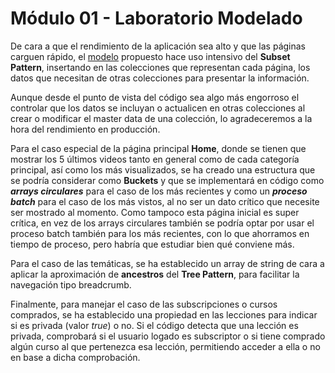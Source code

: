 # Módulo 01 - Laboratorio Modelado

De cara a que el rendimiento de la aplicación sea alto y que las páginas carguen rápido, el [modelo](https://github.com/MiguelAngelRL/Backend_Bootcamp/blob/main/Module01_Modelado/modelado.pdf) propuesto hace uso intensivo del **Subset Pattern**, insertando en las colecciones que representan cada página, los datos que necesitan de otras colecciones para presentar la información.

Aunque desde el punto de vista del código sea algo más engorroso el controlar que los datos se incluyan o actualicen en otras colecciones al crear o modificar el master data de una colección, lo agradeceremos a la hora del rendimiento en producción.

Para el caso especial de la página principal **Home**, donde se tienen que mostrar los 5 últimos videos tanto en general como de cada categoría principal, así como los más visualizados, se ha creado una estructura que se podría considerar como **Buckets** y que se implementará en código como ***arrays circulares*** para el caso de los más recientes y como un ***proceso batch*** para el caso de los más vistos, al no ser un dato crítico que necesite ser mostrado al momento. Como tampoco esta página inicial es super crítica, en vez de los arrays circulares también se podría optar por usar el proceso batch también para los más recientes, con lo que ahorramos en tiempo de proceso, pero habría que estudiar bien qué conviene más.

Para el caso de las temáticas, se ha establecido un array de string de cara a aplicar la aproximación de **ancestros** del **Tree Pattern**, para facilitar la navegación tipo breadcrumb.

Finalmente, para manejar el caso de las subscripciones o cursos comprados, se ha establecido una propiedad en las lecciones para indicar si es privada (valor *true*) o no. Si el código detecta que una lección es privada, comprobará si el usuario logado es subscriptor o si tiene comprado algún curso al que pertenezca esa lección, permitiendo acceder a ella o no en base a dicha comprobación.